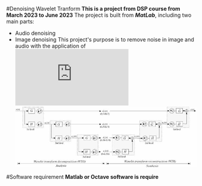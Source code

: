#Denoising Wavelet Tranform
**This is a project from DSP course from __March 2023__ to __June 2023__**
The project is built from ***MatLab***, including two main parts:
- Audio denoising
- Image denoising
This project's purpose is to remove noise in image and audio with the application of ![wavelet multiresolution](https://www.mathworks.com/help/wavelet/ug/practical-introduction-to-multiresolution-analysis.html)
![wavelet resolution](result/wavelet.png)

#Software requirement
**Matlab or Octave software is require**



